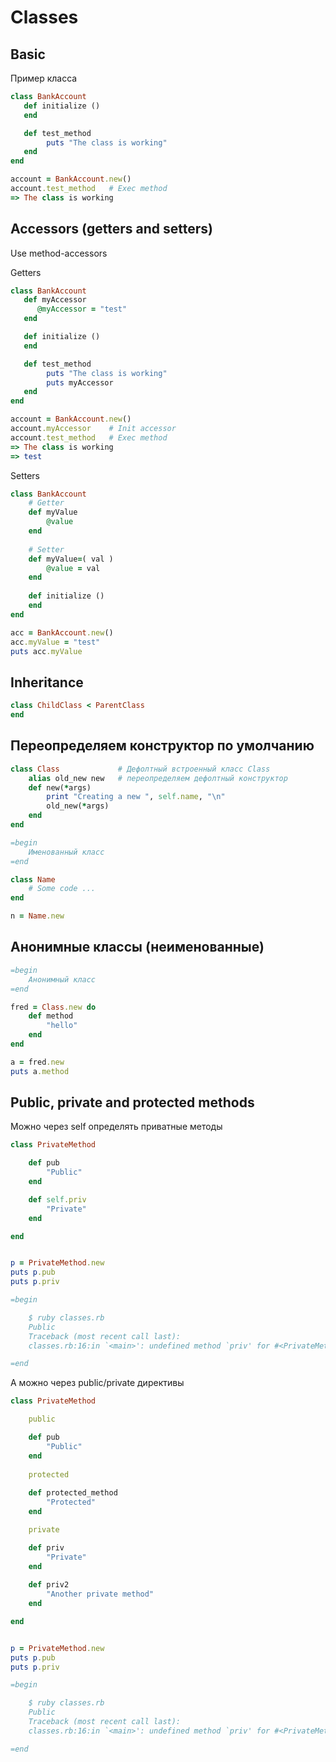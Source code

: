# Classes

## Basic

Пример класса

```ruby
class BankAccount
   def initialize ()
   end

   def test_method
        puts "The class is working"
   end
end

account = BankAccount.new()
account.test_method   # Exec method
=> The class is working
```

## Accessors (getters and setters)

Use method-accessors

Getters

```ruby
class BankAccount
   def myAccessor
      @myAccessor = "test"
   end

   def initialize ()
   end

   def test_method
        puts "The class is working"
        puts myAccessor
   end
end

account = BankAccount.new()
account.myAccessor    # Init accessor
account.test_method   # Exec method
=> The class is working
=> test
```

Setters

```ruby
class BankAccount
    # Getter
    def myValue
        @value
    end
    
    # Setter
    def myValue=( val )
        @value = val
    end
    
    def initialize ()
    end
end

acc = BankAccount.new()
acc.myValue = "test"
puts acc.myValue
```

## Inheritance

```ruby
class ChildClass < ParentClass
end
```

## Переопределяем конструктор по умолчанию

```ruby
class Class             # Дефолтный встроенный класс Class
    alias old_new new   # переопределяем дефолтный конструктор
    def new(*args)
        print "Creating a new ", self.name, "\n"
        old_new(*args)
    end
end

=begin
    Именованный класс
=end

class Name
    # Some code ...
end

n = Name.new
```

## Анонимные классы (неименованные)

```ruby
=begin
    Анонимный класс
=end

fred = Class.new do
    def method
        "hello"
    end
end

a = fred.new
puts a.method
```

## Public, private and protected methods

Можно через self определять приватные методы

```ruby
class PrivateMethod

    def pub
        "Public"
    end

    def self.priv
        "Private"
    end

end


p = PrivateMethod.new
puts p.pub
puts p.priv

=begin

    $ ruby classes.rb
    Public
    Traceback (most recent call last):
    classes.rb:16:in `<main>': undefined method `priv' for #<PrivateMethod:0x00007f9fc301d5c8> (NoMethodError)

=end
```

А можно через public/private директивы

```ruby
class PrivateMethod

    public

    def pub
        "Public"
    end
    
    protected
    
    def protected_method
        "Protected"
    end

    private

    def priv
        "Private"
    end
    
    def priv2
        "Another private method"
    end

end


p = PrivateMethod.new
puts p.pub
puts p.priv

=begin

    $ ruby classes.rb
    Public
    Traceback (most recent call last):
    classes.rb:16:in `<main>': undefined method `priv' for #<PrivateMethod:0x00007f9fc301d5c8> (NoMethodError)

=end
```
